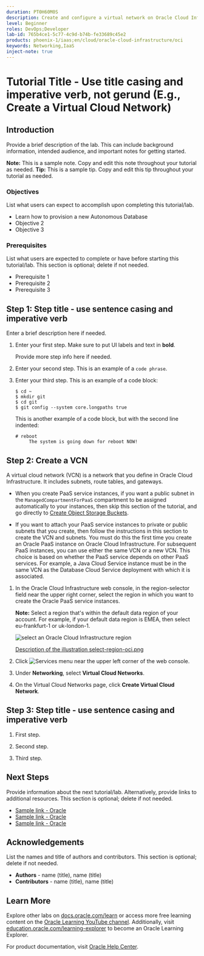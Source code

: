 ```yaml
---
duration: PT0H60M0S
description: Create and configure a virtual network on Oracle Cloud Infrastructure.
level: Beginner
roles: DevOps;Developer
lab-id: 765b4ce1-5c77-4c9d-b74b-fe33689c45e2
products: phoenix-1/iaas;en/cloud/oracle-cloud-infrastructure/oci
keywords: Networking,IaaS
inject-note: true
---
```

# Tutorial Title - Use title casing and imperative verb, not gerund (E.g., Create a Virtual Cloud Network)

## Introduction

Provide a brief description of the lab. This can include background information, intended audience, and important notes for getting started. 

**Note:** This is a sample note. Copy and edit this note throughout your tutorial as needed.
**Tip:** This is a sample tip. Copy and edit this tip throughout your tutorial as needed.

### Objectives

List what users can expect to accomplish upon completing this tutorial/lab.

- Learn how to provision a new Autonomous Database
- Objective 2
- Objective 3

### Prerequisites

List what users are expected to complete or have before starting this tutorial/lab. This section is optional; delete if not needed.

- Prerequisite 1
- Prerequisite 2
- Prerequisite 3

<!-- Create as many step sections as needed. If you need only one step section, remove all other step sections and the text "Step 1: " from your step title. -->

## Step 1: Step title - use sentence casing and imperative verb

Enter a brief description here if needed.

1. Enter your first step. Make sure to put UI labels and text in **bold**.

   Provide more step info here if needed.

1. Enter your second step. This is an example of a `code phrase`.

1. Enter your third step. This is an example of a code block:

   ```
   $ cd ~
   $ mkdir git
   $ cd git
   $ git config --system core.longpaths true
   ```
   This is another example of a code block, but with the second line indented:
   
   ```
   # reboot
        The system is going down for reboot NOW!
   ```

## Step 2: Create a VCN

A virtual cloud network (VCN) is a network that you define in Oracle Cloud Infrastructure. It includes subnets, route tables, and gateways.

* When you create PaaS service instances, if you want a public subnet in the `ManagedCompartmentForPaaS` compartment to be assigned automatically to your instances, then skip this section of the tutorial, and go directly to [Create Object Storage Buckets](https://docs.oracle.com/en/cloud/paas/java-cloud/tutorial-infrastructure-prerequisites/#section_4).

* If you want to attach your PaaS service instances to private or public subnets that you create, then follow the instructions in this section to create the VCN and subnets. You must do this the first time you create an Oracle PaaS instance on Oracle Cloud Infrastructure. For subsequent PaaS instances, you can use either the same VCN or a new VCN. This choice is based on whether the PaaS service depends on other PaaS services. For example, a Java Cloud Service instance must be in the same VCN as the Database Cloud Service deployment with which it is associated.

1. In the Oracle Cloud Infrastructure web console, in the region-selector field near the upper right corner, select the region in which you want to create the Oracle PaaS service instances.

   **Note:** Select a region that's within the default data region of your account. For example, if your default data region is EMEA, then select eu-frankfurt-1 or uk-london-1.
   
   ![](images/select-region-oci.png "select an Oracle Cloud Infrastructure region") <!-- Sample standalone image -->
   
   [Description of the illustration select-region-oci.png](files/select-region-oci.txt) <!-- Sample link to non-image asset -->
   
1. Click ![](images/dashboard_menu.png "Services menu") near the upper left corner of the web console. <!-- Sample inline image -->

1. Under **Networking**, select **Virtual Cloud Networks**.

1. On the Virtual Cloud Networks page, click **Create Virtual Cloud Network**.

## Step 3: Step title - use sentence casing and imperative verb

1. First step.

1. Second step.

1. Third step.

## Next Steps

Provide information about the next tutorial/lab. Alternatively, provide links to additional resources. This section is optional; delete if not needed.

- [Sample link - Oracle](https://www.oracle.com)
- [Sample link - Oracle](https://www.oracle.com)
- [Sample link - Oracle](https://www.oracle.com)

## Acknowledgements

List the names and title of authors and contributors. This section is optional; delete if not needed.

- **Authors** - name (title), name (title)
- **Contributors** - name (title), name (title)

## Learn More

Explore other labs on [docs.oracle.com/learn](https://docs.oracle.com/learn) or access more free learning content on the [Oracle Learning YouTube channel](https://www.youtube.com/user/OracleLearning). Additionally, visit [education.oracle.com/learning-explorer](https://education.oracle.com/learning-explorer) to become an Oracle Learning Explorer.

For product documentation, visit [Oracle Help Center](https://docs.oracle.com).

